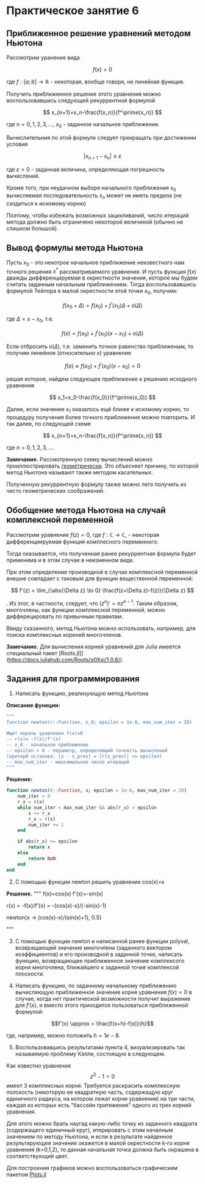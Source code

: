 # Практическое занятие 6
  
## Приближенное решение уравнений методом Ньютона

Рассмотрим уранение вида

$$ f(x)=0 $$

где $f: [a;b] \to \mathbb{R}$ - некоторая, вообще говоря, не линейная функция.

Получить приближенное решение этого уравнения можно воспользовавшись следующей рекуррентной формулой

$$ x_{n+1}=x_n-\frac{f(x_n)}{f^\prime(x_n)} $$

где $n=0,1,2,3,...$, $x_0$ - заданное начальное приближение.

Вычислительния по этой формуле следует прекращать при  достижении условия 

$$ |x_{n+1}-x_n|\le \varepsilon $$

где  $\varepsilon>0$ - заданная величина, определяющая погрешность вычислений.

Кроме того, при неудачном выборе начального приближения $x_0$ вычисляемая последовательность $x_n$ может не иметь предела (не сходиться к искомому корню)

Поэтому, чтобы избежать возможных зацикливаний, число итераций метода должно быть ограничено некоторой величиной (обычно не слишком большой).

## Вывод формулы метода Ньютона

Пусть $x_0$ - это некотрое начальное приближение неизвестного нам точного решения $x^*$ рассматриваемого уравнения. И пусть функция $f(x)$ дважды дифференцируемая в окрестности значения, которое мы будем считать заданным начальным приближением. Тогда воспользовавшись формулой Тейлора в малой окрестности этой точки $x_0$, получим:

$$ f(x_0+\Delta)=f(x_0)+f^\prime(x_0)\Delta+o(\Delta) $$

где $\Delta=x-x_0$, т.е.

$$ f(x)=f(x_0)+f^\prime(x_0)(x-x_0)+o(\Delta) $$ 

Если отбросить $o(\Delta)$, т.е. заменить точное равенство приближеным, то получим линейное (относительно $x$) уравнение 

$$ f(x)\approx f(x_0)+f^\prime(x_0)(x-x_0)=0 $$ 

решая которое, найдем следующее приближение к решению исходного уравнения

$$ x_1=x_0-\frac{f(x_0)}{f^\prime(x_0)} $$ 

Далее, если значение $x_1$ оказалось ещё ближе к искомому корню, то процедуру получения более точного приближения можно повторить. И так далее, по следующей схеме 

$$ x_{n+1}=x_n-\frac{f(x_n)}{f^\prime(x_n)} $$

где $n=0,1,2,3,...$.

**Замечание.** Рассмотренную схему вычислений можно проиллюстрировать [геометрически](https://ru.wikipedia.org/wiki/Метод_Ньютона#Геометрическая_интерпретация). Это объесняет причину, по которой метод Ньютона называют также методом касательных.

Полученную рекуррентную формулу также можно лего получить из чисто геометрических соображений.

## Обобщение метода Ньютона на случай комплексной переменной

Рассмотрим уравнение $f(z)=0$, где $f: \mathbb{C} \to \mathbb{C}$, - некоторая дифференциируемая функция комплесного переменного.

Тогда оказывается, что полученная ранее рекуррентная формула будет применима и в этом случае в неизменном виде.

При этом определение производной в случае комплексной переменной внешне совпадает с таковым для функции вещественной переменной:

$$ f'(z) = \lim_{\abs{\Delta z} \to 0} \frac{f(z+\Delta z)-f(z)}{\Delta z} $$

. Из этог, в частности, следует, что $(z^n)'=nz^{n-1}$. Таким образом, многочлены, как функции комплексной переменной, можно дифферецировать по привычным правилам.

Ввиду сказанного, метод Ньютона можно использовать, например, для поиска комплексных кореней многочленов.

**Замечание.** Для вычисления корней уравнений для Julia имеется специальный пакет [Roots.jl]](https://docs.juliahub.com/Roots/o0Xsi/1.0.8/).

## Задания для программирования

1. Написать функцию, реализующую метод Ньютона

**Описание функции:**

```julia
"""
function newton(r::Function, x_0; epsilon = 1e-8, max_num_iter = 20)

Ищет корень уравнения f(x)=0
-- r(x)= -f(x)/f'(x)
-- x_0 - начальное приближение
-- epsilon > 0 - пераметр, определяющий точность вычислений
(критерй останова: |x - x_prev| = |r(x_prev)| <= epsilon)
-- max_num_iter - максимальное число итераций
"""
```

**Решение:**

```julia
function newton(r::Function, x; epsilon = 1e-8, max_num_iter = 20)
    num_iter = 0
    r_x = r(x)
    while num_iter < max_num_iter && abs(r_x) > epsilon
        x += r_x
        r_x = r(x)
        num_iter += 1
    end

    if abs(r_x) <= epsilon
        return x
    else
        return NaN
    end
end
```

2. С помощью функции newton решить уравнение cos(x)=x

**Решение.**
"""
f(x)=cos(x)
f'(x)=-sin(x)

r(x) = -f(x)/f'(x) = -(cos(x)-x)/(-sin(x)-1)

newton(x -> (cos(x)-x)/(sin(x)+1), 0.5)

"""

3. С помощью функции newton и написанной ранее функции polyval, возвращающей значение многочлена (заданного вектором коэффициентов) и его производной в заданной точке, написать функцию, возвращающее приближенное значение комплексого корня многочлена, ближайшего к заданной точке комплексой плоскости.

4. Написать функцию, по заданному начальному приближению вычисляющую приближенное значение корня уравнения $f(x)=0$ в случае, когда нет практической возможности получит выражение для $f'(x)$, и вместо этого приходится пользоваться приближенной формулой:

$$f'(x) \approx = \frac{f(x+h)-f(x)}{h}$$

где, например, можно положить $h = 1e-8$.

5. Воспользовавшись результатами пункта 4, визуализировать так называемую проблему Кэлли, состоящую в следующем.

Как известно уравнение
$$ z^3 - 1 = 0 $$
имеет 3 комплексных корня. Требуется раскрасить комплексную полскость (некоторую ее квадратную часть, содержащую круг единичного радиуса, на котором лежат корни уравнения) на три части, каждая из которых есть "бассейн притяжения" одного из трех корней уравнения.

Для этого можно брать наугад какую-либо точку из заданного квадрата (содержащего единичный круг), итерировать с этим началным значением по методу Ньютона, и если в результате найденное результирующее значение окажется в малой окрестности k-го корня уравнения (k=0,1,2), то данная начальная точка должна быть окрашена в соответствующий цвет.

Для построения графиков можно воспользоваться графическим пакетом [Plots.jl](https://docs.juliaplots.org/latest/tutorial/) 